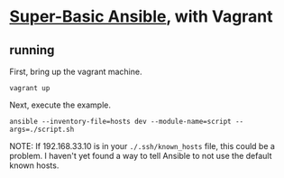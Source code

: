 # [Super-Basic Ansible](https://youtu.be/xew7CMkL7jY), with Vagrant

## running

First, bring up the vagrant machine.

```Shell
vagrant up
```

Next, execute the example.

```Shell
ansible --inventory-file=hosts dev --module-name=script --args=./script.sh
```

NOTE:  If 192.168.33.10 is in your `./.ssh/known_hosts` file, this could be a problem.  I haven't yet found a way to tell Ansible to not use the default known hosts.
